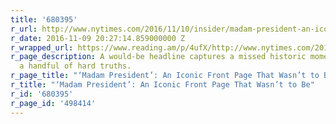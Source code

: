 ```yaml
---
title: '680395'
r_url: http://www.nytimes.com/2016/11/10/insider/madam-president-an-iconic-front-page-that-wasnt-to-be.html
r_date: 2016-11-09 20:27:14.859000000 Z
r_wrapped_url: https://www.reading.am/p/4ufX/http://www.nytimes.com/2016/11/10/insider/madam-president-an-iconic-front-page-that-wasnt-to-be.html
r_page_description: A would-be headline captures a missed historic moment — and betrays
  a handful of hard truths.
r_page_title: "‘Madam President’: An Iconic Front Page That Wasn’t to Be"
r_title: "‘Madam President’: An Iconic Front Page That Wasn’t to Be"
r_id: '680395'
r_page_id: '498414'
---
```


